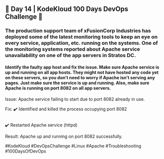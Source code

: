 ## 🚀 Day 14 | KodeKloud 100 Days DevOps Challenge 🚀

### The production support team of xFusionCorp Industries has deployed some of the latest monitoring tools to keep an eye on every service, application, etc. running on the systems. One of the monitoring systems reported about Apache service unavailability on one of the app servers in Stratos DC.

#### Identify the faulty app host and fix the issue. Make sure Apache service is up and running on all app hosts. They might not have hosted any code yet on these servers, so you don’t need to worry if Apache isn’t serving any pages. Just make sure the service is up and running. Also, make sure Apache is running on port 8082 on all app servers.

Issue: Apache service failing to start due to port 8082 already in use.

Fix:
✔️ Identified and killed the process occupying port 8082 
```bash
```
✔️ Restarted Apache service (httpd)

Result: Apache up and running on port 8082 successfully.

#KodeKloud #DevOpsChallenge #Linux #Apache #Troubleshooting #100DaysOfDevOps

